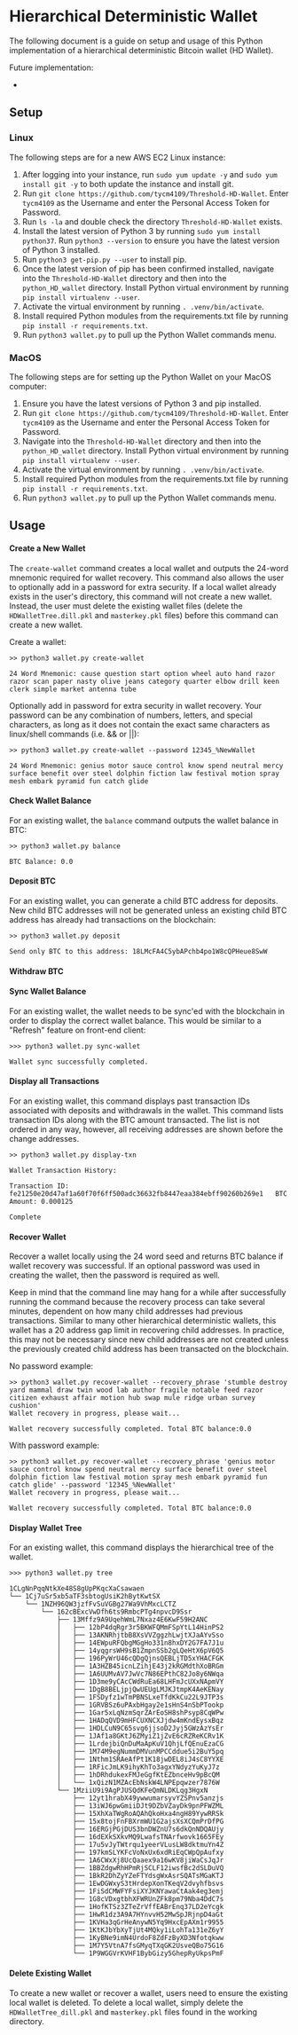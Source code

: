 # Hierarchical Deterministic Wallet

The following document is a guide on setup and usage of this Python implementation of a hierarchical deterministic Bitcoin wallet (HD Wallet). 

Future implementation:

* 

## Setup

### Linux

The following steps are for a new AWS EC2 Linux instance:

1) After logging into your instance, run `sudo yum update -y` and `sudo yum install git -y` to both update the instance and install git. 
2) Run `git clone https://github.com/tycm4109/Threshold-HD-Wallet`. Enter `tycm4109` as the Username and enter the Personal Access Token for Password. 
3) Run `ls -la` and double check the directory `Threshold-HD-Wallet` exists. 
4) Install the latest version of Python 3 by running `sudo yum install python37`. Run `python3 --version` to ensure you have the latest version of Python 3 installed. 
5) Run `python3 get-pip.py --user` to install pip. 
6) Once the latest version of pip has been confirmed installed, navigate into the `Threshold-HD-Wallet` directory and then into the `python_HD_wallet` directory. Install Python virtual environment by running `pip install virtualenv --user`.
7) Activate the virtual environment by running `. .venv/bin/activate`.
8) Install required Python modules from the requirements.txt file by running `pip install -r requirements.txt`.
9) Run `python3 wallet.py` to pull up the Python Wallet commands menu. 

### MacOS

The following steps are for setting up the Python Wallet on your MacOS computer:

1) Ensure you have the latest versions of Python 3 and pip installed. 
2) Run `git clone https://github.com/tycm4109/Threshold-HD-Wallet`. Enter `tycm4109` as the Username and enter the Personal Access Token for Password.
3) Navigate into the `Threshold-HD-Wallet` directory and then into the `python_HD_wallet` directory. Install Python virtual environment by running `pip install virtualenv --user`.
7) Activate the virtual environment by running `. .venv/bin/activate`.
8) Install required Python modules from the requirements.txt file by running `pip install -r requirements.txt`.
9) Run `python3 wallet.py` to pull up the Python Wallet commands menu. 


## Usage

#### Create a New Wallet

The `create-wallet` command creates a local wallet and outputs the 24-word mnemonic required for wallet recovery. This command also allows the user to optionally add in a password for extra security. If a local wallet already exists in the user's directory, this command will not create a new wallet. Instead, the user must delete the existing wallet files (delete the `HDWalletTree.dill.pkl` and `masterkey.pkl` files) before this command can create a new wallet. 

Create a wallet:

```
>> python3 wallet.py create-wallet

24 Word Mnemonic: cause question start option wheel auto hand razor razor scan paper nasty olive jeans category quarter elbow drill keen clerk simple market antenna tube
```

Optionally add in password for extra security in wallet recovery. Your password can be any combination of numbers, letters, and special characters, as long as it does not contain the exact same characters as linux/shell commands (i.e. && or ||):

```
>> python3 wallet.py create-wallet --password 12345_%NewWallet

24 Word Mnemonic: genius motor sauce control know spend neutral mercy surface benefit over steel dolphin fiction law festival motion spray mesh embark pyramid fun catch glide
```

#### Check Wallet Balance

For an existing wallet, the `balance` command outputs the wallet balance in BTC:

```
>> python3 wallet.py balance

BTC Balance: 0.0
```

#### Deposit BTC

For an existing wallet, you can generate a child BTC address for deposits. New child BTC addresses will not be generated unless an existing child BTC address has already had transactions on the blockchain:

```
>> python3 wallet.py deposit

Send only BTC to this address: 18LMcFA4C5ybAPchb4po1W8cQPHeue8SwW
```

#### Withdraw BTC

#### Sync Wallet Balance

For an existing wallet, the wallet needs to be sync'ed with the blockchain in order to display the correct wallet balance. This would be similar to a "Refresh" feature on front-end client:

```
>>> python3 wallet.py sync-wallet

Wallet sync successfully completed.
```

#### Display all Transactions

For an existing wallet, this command displays past transaction IDs associated with deposits and withdrawals in the wallet. This command lists transaction IDs along with the BTC amount transacted. The list is not ordered in any way, however, all receiving addresses are shown before the change addresses. 

```
>> python3 wallet.py display-txn

Wallet Transaction History:

Transaction ID: fe21250e20d47af1a60f70f6ff500adc36632fb8447eaa384ebff90260b269e1   BTC Amount: 0.000125
 
Complete
```

#### Recover Wallet

Recover a wallet locally using the 24 word seed and returns BTC balance if wallet recovery was successful. If an optional password was used in creating the wallet, then the password is required as well. 

Keep in mind that the command line may hang for a while after successfully running the command because the recovery process can take several minutes, dependent on how many child addresses had previous transactions. Similar to many other hierarchical deterministic wallets, this wallet has a 20 address gap limit in recovering child addresses. In practice, this may not be necessary since new child addresses are not created unless the previously created child address has been transacted on the blockchain. 

No password example:

```
>> python3 wallet.py recover-wallet --recovery_phrase 'stumble destroy yard mammal draw twin wood lab author fragile notable feed razor citizen exhaust affair motion hub swap mule ridge urban survey cushion'
Wallet recovery in progress, please wait... 

Wallet recovery successfully completed. Total BTC balance:0.0
```

With password example:

```
>> python3 wallet.py recover-wallet --recovery_phrase 'genius motor sauce control know spend neutral mercy surface benefit over steel dolphin fiction law festival motion spray mesh embark pyramid fun catch glide' --password '12345_%NewWallet'
Wallet recovery in progress, please wait... 

Wallet recovery successfully completed. Total BTC balance:0.0
```

#### Display Wallet Tree

For an existing wallet, this command displays the hierarchical tree of the wallet.

```
>>> python3 wallet.py tree 

1CLgNnPqqNtkXe48S8gUpPKqcXaCsawaen
└── 1Cj7uSr5xb5aTF3sbtogUsiK2hBytKwtSX
    └── 1NZH96QW3jzfFvSuVGBg27Wa9VhMxcLCTZ
        └── 162cBExcVwDfh6ts9RmbcPTg4npvcD9Ssr
            ├── 13Mffz9A9UqehWmL7Nxaz4E6KwF59H2ANC
            │   ├── 12bP4dqRgr3r5BKWFQMmFSpYtL14HinPS2
            │   ├── 13AKNRhjtbB8XsVVZggzhLwjtXJaAYvSso
            │   ├── 14EWpuRFQbgMGgHo331n8hxDY2G7FA7J1u
            │   ├── 14yqgrsWH9sB1ZmpnSSb2gLQeHtX6pV6Q5
            │   ├── 196PyWrU46cQDgQjnsQEBLjTD5xYHACFGK
            │   ├── 1A3HZB45icnLZihjE43j2kRGMdthXoBRGm
            │   ├── 1A6UUMvAV7JwVc7N86EPthC82Jo8y6NWqa
            │   ├── 1D3me9yCAcCWdRuEa68LHFmJcUXxNApmVY
            │   ├── 1DgB8BELjpjQwUEUgLMJKJtmpK4AeKENay
            │   ├── 1FSDyfz1wTmPBNSLxeTfdKkCu22L9JTP3s
            │   ├── 1GRVBSz6uPAxbHgay2e1sHnS4nSbPTookp
            │   ├── 1Gar5xLqNzmSqrZArEoSH8shPsyp8CqWPw
            │   ├── 1HADqQVD9mHFCUXNCXJjdw4mKndEysxBqz
            │   ├── 1HDLCuN9C65svg6jjsoD2Jyj5GWzAzYsEr
            │   ├── 1JAf1a8GKtJ6ZMyiZ1jZvE6cRZReKCRv1K
            │   ├── 1LrdejbiQnDuMaApKuV1QhjLfQEnuEzaCG
            │   ├── 1M74M9egNummDMVunMPCCddue5i2BuY5pq
            │   ├── 1Nthm1SRAeAfPt1K18jwDEL8iJ4sC8YYXE
            │   ├── 1RFicJmLK9ihyKhTo3agxYNdyzYuKyJ7z
            │   ├── 1hDRhdukexFMJeGgfKtEZbnceHv9pBcQM
            │   └── 1xQizN1MZAcEbNskW4LNPEpqwzer7876W
            └── 1MziiU9i9AgPJUSQdKFeQmNLDKLqg3HgxN
                ├── 12yt1hrabX49ywwumarsyvYZSPnv5anzjs
                ├── 13iWJ6pwGmiiDJt9DZbVZayDk9pnPFWZML
                ├── 15XhXaTWgRoAQAhQkoHxa4ngH89YywRRSk
                ├── 15x8tojFnFBXrmWU1G2ajsXsXCQmPrDfPG
                ├── 16ERGjPGjDUS3bnDWZnU7s6dkQnNDQAUjy
                ├── 16dEXkSXkvMQ9LwafsTNArfwovk1665FEy
                ├── 17u5vJyTWtrqu1yeerVLusLW8dktmuYn4Z
                ├── 197kmSLYKFcVoNxUx6xdRiEqCWpQpAufxy
                ├── 1A6CWxXj8UcQaaex9a16wKV8jiWaCsJqJr
                ├── 1BBZdgwRhHPmRjSCLF12iwsfBc2dSLDuVQ
                ├── 1BkR2DhZyYZeFTYdsgWxAsrSQATsMGaKTJ
                ├── 1EwDGWxyS3tHrdepXonTKeqV2dvyhfbsvs
                ├── 1FiSdCMWFYFsiXYJKNYawaCtAak4eg3emj
                ├── 1G8cVDxgtbhXFWRUnZFk8pm79Nba4DdC7s
                ├── 1HofKTSz3ZTeZrVffEABrEnq37LD2eYcgk
                ├── 1HwR1dz3A9A7HYnvvH52MwSpJRjnpD4aGt
                ├── 1KVHa3qGrHeAnywN5Yq9HxcEpAXm1r9955
                ├── 1KtKJbYbXyTjUt4MQky1iLohTa131eZ6yY
                ├── 1KyBNe9imN4UrdoF8ZdFzByXD3Nfotqkww
                ├── 1M7Y5VtnA7fsGMyqTXqGK2UsveQBo75G16
                └── 1P9WGGVrKVHF1BybGizy5GhepRyUkpsPmF
```


#### Delete Existing Wallet

To create a new wallet or recover a wallet, users need to ensure the existing local wallet is deleted. To delete a local wallet, simply delete the `HDWalletTree_dill.pkl` and `masterkey.pkl` files found in the working directory. 




